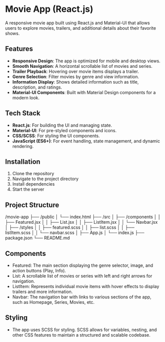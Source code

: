 # Movie App (React.js)

A responsive movie app built using React.js and Material-UI that allows users to explore movies, trailers, and additional details about their favorite shows.

## Features
- **Responsive Design**: The app is optimized for mobile and desktop views.
- **Smooth Navigation**: A horizontal scrollable list of movies and series.
- **Trailer Playback**: Hovering over movie items displays a trailer.
- **Genre Selection**: Filter movies by genre and view information.
- **Information Display**: Shows detailed information such as title, description, and ratings.
- **Material-UI Components**: Built with Material Design components for a modern look.

## Tech Stack
- **React.js**: For building the UI and managing state.
- **Material-UI**: For pre-styled components and icons.
- **CSS/SCSS**: For styling the UI components.
- **JavaScript (ES6+)**: For event handling, state management, and dynamic rendering.

## Installation

1. Clone the repository
2. Navigate to the project directory
3. Install dependencies
4. Start the server

## Project Structure 

/movie-app
├── /public
│   └── index.html
├── /src
│   ├── /components
│   │   ├── Featured.jsx
│   │   ├── List.jsx
│   │   ├── ListItem.jsx
│   │   └── Navbar.jsx
│   ├── /styles
│   │   ├── featured.scss
│   │   ├── list.scss
│   │   ├── listItem.scss
│   │   └── navbar.scss
│   ├── App.js
│   └── index.js
├── package.json
└── README.md

## Components
- Featured: The main section displaying the genre selector, image, and action buttons (Play, Info).
- List: A scrollable list of movies or series with left and right arrows for navigation.
- ListItem: Represents individual movie items with hover effects to display trailers and more information.
- Navbar: The navigation bar with links to various sections of the app, such as Homepage, Series, Movies, etc.
  
## Styling
- The app uses SCSS for styling. SCSS allows for variables, nesting, and other CSS features to maintain a structured and scalable codebase.
